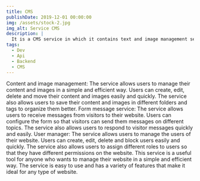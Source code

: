 ```yaml
---
title: CMS
publishDate: 2019-12-01 00:00:00
img: /assets/stock-2.jpg
img_alt: Service CMS
description: |
  It is a CMS service in which it contains text and image management service, service to receive messages through a form and finally administrator of users who have access to it
tags:
  - Dev
  - Api
  - Backend
  - CMS
---
```


Content and image management: The service allows users to manage their content and images in a simple and efficient way. Users can create, edit, delete and move their content and images easily and quickly. The service also allows users to save their content and images in different folders and tags to organize them better.
Form message service: The service allows users to receive messages from visitors to their website. Users can configure the form so that visitors can send them messages on different topics. The service also allows users to respond to visitor messages quickly and easily.
User manager: The service allows users to manage the users of their website. Users can create, edit, delete and block users easily and quickly. The service also allows users to assign different roles to users so that they have different permissions on the website.
This service is a useful tool for anyone who wants to manage their website in a simple and efficient way. The service is easy to use and has a variety of features that make it ideal for any type of website.